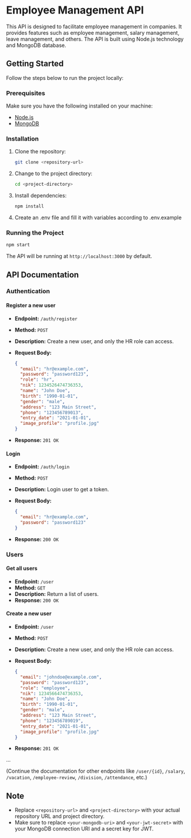 # Employee Management API

This API is designed to facilitate employee management in companies. It provides features such as employee management, salary management, leave management, and others. The API is built using Node.js technology and MongoDB database.

## Getting Started

Follow the steps below to run the project locally:

### Prerequisites

Make sure you have the following installed on your machine:

- [Node.js](https://nodejs.org/)
- [MongoDB](https://www.mongodb.com/try/download/community)

### Installation

1. Clone the repository:

   ```bash
   git clone <repository-url>
   ```

2. Change to the project directory:

   ```bash
   cd <project-directory>
   ```

3. Install dependencies:

   ```bash
   npm install
   ```

4. Create an .env file and fill it with variables according to .env.example

### Running the Project

```bash
npm start
```

The API will be running at `http://localhost:3000` by default.

## API Documentation

### Authentication

#### Register a new user

- **Endpoint:** `/auth/register`
- **Method:** `POST`
- **Description:** Create a new user, and only the HR role can access.
- **Request Body:**

  ```json
  {
    "email": "hr@example.com",
    "password": "password123",
    "role": "hr",
    "nik": 1234526474736353,
    "name": "John Doe",
    "birth": "1990-01-01",
    "gender": "male",
    "address": "123 Main Street",
    "phone": "123456789013",
    "entry_date": "2021-01-01",
    "image_profile": "profile.jpg"
  }
  ```

- **Response:** `201 OK`

#### Login

- **Endpoint:** `/auth/login`
- **Method:** `POST`
- **Description:** Login user to get a token.
- **Request Body:**

  ```json
  {
    "email": "hr@example.com",
    "password": "password123"
  }
  ```

- **Response:** `200 OK`

### Users

#### Get all users

- **Endpoint:** `/user`
- **Method:** `GET`
- **Description:** Return a list of users.
- **Response:** `200 OK`

#### Create a new user

- **Endpoint:** `/user`
- **Method:** `POST`
- **Description:** Create a new user, and only the HR role can access.
- **Request Body:**

  ```json
  {
    "email": "johndoe@example.com",
    "password": "password123",
    "role": "employee",
    "nik": 1234566474736353,
    "name": "John Doe",
    "birth": "1990-01-01",
    "gender": "male",
    "address": "123 Main Street",
    "phone": "123456789019",
    "entry_date": "2021-01-01",
    "image_profile": "profile.jpg"
  }
  ```

- **Response:** `201 OK`

...

(Continue the documentation for other endpoints like `/user/{id}`, `/salary`, `/vacation`, `/employee-review`, `/division`, `/attendance`, etc.)

## Note

- Replace `<repository-url>` and `<project-directory>` with your actual repository URL and project directory.
- Make sure to replace `<your-mongodb-uri>` and `<your-jwt-secret>` with your MongoDB connection URI and a secret key for JWT.
